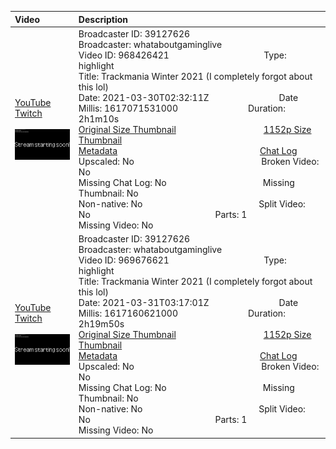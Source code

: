|Video|Description|
|:---|:---|
|[YouTube](https://www.youtube.com/watch?v=k3BBpHscUHo)<br>[Twitch](https://www.twitch.tv/videos/968426421)<br><br>[<img src="../../../../../39127626/videos/thumbnails_1152p/2021/3/1617071531000_2021_03_30T02_32_11Z_39127626_968426421_videos_thumbnails_1152p_thumb968426421-2048x1152.jpg" width="200">](https://www.youtube.com/watch?v=k3BBpHscUHo)|Broadcaster ID: 39127626          Broadcaster: whataboutgaminglive<br>Video ID: 968426421             Type: highlight<br>Title: Trackmania Winter 2021 (I completely forgot about this lol)<br>Date: 2021-03-30T02:32:11Z        Date Millis: 1617071531000        Duration: 2h1m10s<br>[Original Size Thumbnail](../../../../../39127626/videos/thumbnails_orig/2021/3/1617071531000_2021_03_30T02_32_11Z_39127626_968426421_videos_thumbnails_orig_thumb968426421-0x0.jpg)          [1152p Size Thumbnail](../../../../../39127626/videos/thumbnails_1152p/2021/3/1617071531000_2021_03_30T02_32_11Z_39127626_968426421_videos_thumbnails_1152p_thumb968426421-2048x1152.jpg)<br>[Metadata](../../../../../39127626/videos/metadata/2021/3/1617071531000_2021_03_30T02_32_11Z_39127626_968426421_video_metadata.json)                 [Chat Log](../../../../../39127626/videos/chatlogs/2021/3/2021-03-30T02_32_11Z_39127626_968426421_chat.json)<br>Upscaled: No                Broken Video: No<br>Missing Chat Log: No           Missing Thumbnail: No<br>Non-native: No              Split Video: No               Parts: 1<br>Missing Video: No
|[YouTube](https://www.youtube.com/watch?v=8LUcYLi2Krc)<br>[Twitch](https://www.twitch.tv/videos/969676621)<br><br>[<img src="../../../../../39127626/videos/thumbnails_1152p/2021/3/1617160621000_2021_03_31T03_17_01Z_39127626_969676621_videos_thumbnails_1152p_thumb969676621-2048x1152.jpg" width="200">](https://www.youtube.com/watch?v=8LUcYLi2Krc)|Broadcaster ID: 39127626          Broadcaster: whataboutgaminglive<br>Video ID: 969676621             Type: highlight<br>Title: Trackmania Winter 2021 (I completely forgot about this lol)<br>Date: 2021-03-31T03:17:01Z        Date Millis: 1617160621000        Duration: 2h19m50s<br>[Original Size Thumbnail](../../../../../39127626/videos/thumbnails_orig/2021/3/1617160621000_2021_03_31T03_17_01Z_39127626_969676621_videos_thumbnails_orig_thumb969676621-0x0.jpg)          [1152p Size Thumbnail](../../../../../39127626/videos/thumbnails_1152p/2021/3/1617160621000_2021_03_31T03_17_01Z_39127626_969676621_videos_thumbnails_1152p_thumb969676621-2048x1152.jpg)<br>[Metadata](../../../../../39127626/videos/metadata/2021/3/1617160621000_2021_03_31T03_17_01Z_39127626_969676621_video_metadata.json)                 [Chat Log](../../../../../39127626/videos/chatlogs/2021/3/2021-03-31T03_17_01Z_39127626_969676621_chat.json)<br>Upscaled: No                Broken Video: No<br>Missing Chat Log: No           Missing Thumbnail: No<br>Non-native: No              Split Video: No               Parts: 1<br>Missing Video: No
